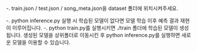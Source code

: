 # 
-. train.json / test.json / song_meta.json을 dataset 폴더에 위치시켜주세요. 

-. python inference.py 실행 시 학습된 모델이 없다면 모델 학습 이후 예측 결과 재현이 이루어집니다.
-. python train.py를 실행시키면 ./train 폴더에 학습된 모델이 생성됩니다. 
   생성된 모델을 상위폴더로 이동시킨 후 python inference.py를 실행하면 새로운 모델을 이용할 수 있습니다.
   
   
  
